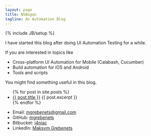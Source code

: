 ```yaml
---
layout: page
title: NSBogan
tagline: An Automation Blog
---
```

{% include JB/setup %}

I have started this blog after doing UI Automation Testing for a while.

If you are interested in topics like

- Cross-platform UI Automation for Mobile (Calabash, Cucumber)
- Build automation for iOS and Android
- Tools and scripts

You might find something useful in this blog.

<ul>
  {% for post in site.posts %}
    <li>
      <a href="{{ post.url }}">{{ post.title }}</a>
      {{ post.excerpt }}
    </li>
  {% endfor %}
</ul>

- Email: [mgrebenets@gmail.com](mailto:mgrebenets@gmail.com)
- GitHub: [mgrebenets](https://github.com/mgrebenets)
- Bitbucket: [i4niac](https://bitbucket.org/i4niac)
- LinkedIn: [Maksym Grebenets](https://au.linkedin.com/in/mgrebenets)
